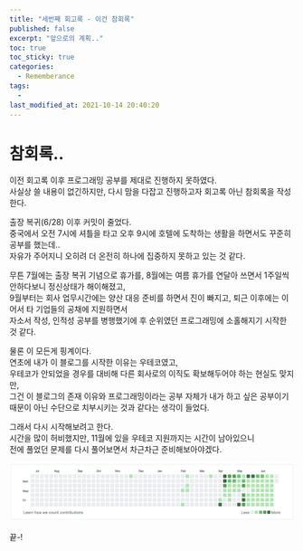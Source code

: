 ```yaml
---
title: "세번째 회고록 - 이건 참회록"
published: false
excerpt: "앞으로의 계획.."
toc: true
toc_sticky: true
categories:
  - Rememberance
tags:
  - 
last_modified_at: 2021-10-14 20:40:20
---
```

   
# 참회록..
  
이전 회고록 이후 프로그래밍 공부를 제대로 진행하지 못하였다.  
사실상 쓸 내용이 없긴하지만, 다시 맘을 다잡고 진행하고자 회고록 아닌 참회록을 작성한다.  
  
출장 복귀(6/28) 이후 커밋이 줄었다.  
중국에서 오전 7시에 셔틀을 타고 오후 9시에 호텔에 도착하는 생활을 하면서도 꾸준히 공부를 했는데..  
자유가 주어지니 오히려 더 온전히 하나에 집중하지 못하고 있는 것 같다.  
  
무튼 7월에는 출장 복귀 기념으로 휴가를, 8월에는 여름 휴가를 연달아 쓰면서 1주일씩 안하다보니 정신상태가 해이해졌고,  
9월부터는 회사 업무시간에는 양산 대응 준비를 하면서 진이 빠지고, 퇴근 이후에는 이어서 타 기업들의 공채에 지원하면서  
자소서 작성, 인적성 공부를 병행했기에 후 순위였던 프로그래밍에 소홀해지기 시작한 것 같다.  
  
물론 이 모든게 핑계이다.  
연초에 내가 이 블로그를 시작한 이유는 우테코였고,  
우테코가 안되었을 경우를 대비해 다른 회사로의 이직도 확보해두어야 하는 현실도 맞지만,  
그건 이 블로그의 존재 이유와 프로그래밍이라는 공부 자체가 내가 하고 싶은 공부이기 때문이 아닌 수단으로 치부시키는 것과 같다는 생각이 들었다.  
  
그래서 다시 시작해보려고 한다.  
시간을 많이 허비했지만, 11월에 있을 우테코 지원까지는 시간이 남아있으니  
전에 풀었던 문제를 다시 풀어보면서 차근차근 준비해보아야겠다.  
  
![이미지](/assets/images/Talk/Talk4/2.png)  

끝-!  